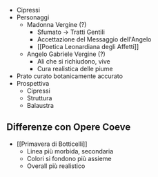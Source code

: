 - Cipressi
- Personaggi
	- Madonna Vergine (?)
		- Sfumato -> Tratti Gentili
		- Accettazione del Messaggio dell'Angelo
		- [[Poetica Leonardiana degli Affetti]]
	- Angelo Gabriele Vergine (?)
		- Ali che si richiudono, vive
		- Cura realistica delle piume
- Prato curato botanicamente accurato
- Prospettiva
	- Cipressi
	- Struttura
	- Balaustra

## Differenze con Opere Coeve
- [[Primavera di Botticelli]]
	- Linea più morbida, secondaria
	- Colori si fondono più assieme
	- Overall più realistico